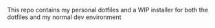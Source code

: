 This repo contains my personal dotfiles and a WIP installer for both the dotfiles and my normal dev environment
